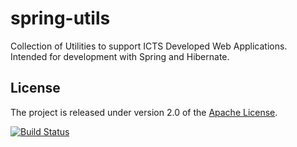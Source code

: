 # spring-utils
Collection of Utilities to support ICTS Developed Web Applications.  Intended for development with Spring and Hibernate.

## License
The project is released under version 2.0 of the [Apache License](http://www.apache.org/licenses/LICENSE-2.0).


[![Build Status](https://travis-ci.org/ui-icts/spring-utils.svg?branch=master)](https://travis-ci.org/ui-icts/spring-utils)

